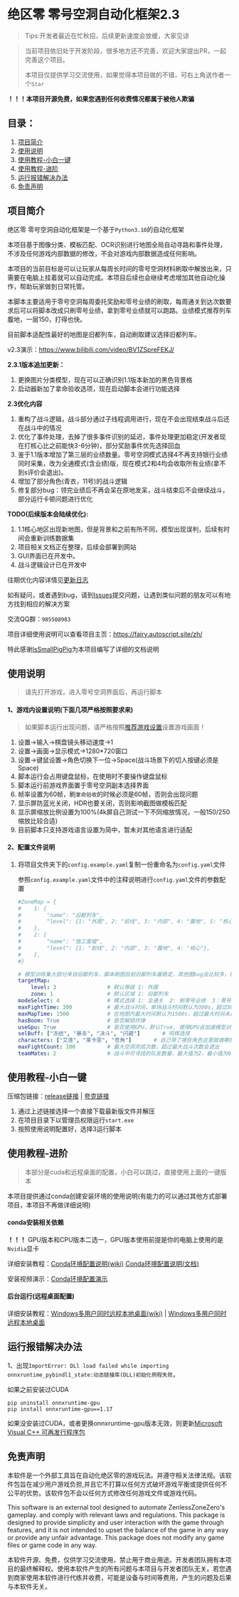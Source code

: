#  绝区零  零号空洞自动化框架2.3

> Tips:开发者最近在忙秋招，后续更新速度会放缓，大家见谅


> 当前项目依旧处于开发阶段，很多地方还不完善，欢迎大家提出PR，一起完善这个项目。
>
> 本项目仅提供学习交流使用，如果觉得本项目做的不错，可右上角送作者一个`Star`

**！！！本项目开源免费，如果您遇到任何收费情况都属于被他人欺骗**

## 目录：

1. [项目简介](#项目简介)
2. [使用说明](#使用说明)
3. [使用教程-小白一键](#使用教程-小白一键)
4. [使用教程-进阶](#使用教程-进阶)
5. [运行报错解决办法](#运行报错解决办法)
6. [免责声明](#免责声明)




## 项目简介

绝区零 零号空洞自动化框架是一个基于`Python3.10`的自动化框架

本项目基于图像分类、模板匹配、OCR识别进行地图全局自动寻路和事件处理，不涉及任何游戏内部数据的修改，不会对游戏内部数据造成任何影响。

本项目的当前目标是可以让玩家从每周长时间的零号空洞材料刷取中解放出来，只需要在电脑上挂着就可以自动完成。本项目后续也会继续考虑增加其他自动化操作，帮助玩家做到日常托管。

本脚本主要适用于零号空洞每周委托奖励和零号业绩的刷取，每周通关到达次数要求后可以将脚本改成只刷零号业绩，拿到零号业绩就可以跑路。业绩模式推荐列车腹地，一层150，打得也快。

目前脚本适配性最好的地图是旧都列车，自动刷取建议选择旧都列车。

v2.3演示：https://www.bilibili.com/video/BV1ZSpreFEKJ/

**2.3.1版本追加更新：**

 1. 更换图片分类模型，现在可以正确识别1.1版本新加的黑色背景格
 2. 启动器新加了拿命验收选项，现在启动脚本会进行功能选择 

**2.3优化内容**

 1. 重构了战斗逻辑，战斗部分通过子线程调用进行，现在不会出现结束战斗后还在战斗中的情况
 2. 优化了事件处理，去掉了很多事件识别的延迟，事件处理更加稳定(开发者现在打核心比之前能快3-6分钟)，部分奖励事件优先选择回血
 3. 鉴于1.1版本增加了第三层的业绩数量。零号空洞模式选择4不再支持银行业绩同时采集，改为全通模式(含业绩)版，现在模式2和4均会收取所有业绩(拿不到s评价会退出)。
 4. 增加了部分角色(青衣，11号)的战斗逻辑
 5. 修复部分bug：领完业绩后不再会呆在原地发呆，战斗结束后不会继续战斗，部分运行卡顿问题进行优化



**TODO(后续版本会陆续优化):**

1. 1.1核心地区出现新地图，但是背景和之前有所不同，模型出现误判，后续有时间会重新训练数据集
2. 项目相关文档正在整理，后续会部署到网站
3. GUI界面已在开发中。
4. 战斗逻辑设计已在开发中
   



往期优化内容详情见[更新日志 ](https://fairy.autoscript.site/zh/community/updatelog.html)

如有疑问，或者遇到bug，请到[Issues](https://github.com/sMythicalBird/ZenlessZoneZero-Auto/issues)提交问题，让遇到类似问题的朋友可以有地方找到相应的解决方案

交流QQ群：`985508983`

项目详细使用说明可以查看项目主页：https://fairy.autoscript.site/zh/  

特此感谢[IsSmallPigPig](https://github.com/IsSmallPigPig)为本项目编写了详细的文档说明



## 使用说明

> 请先打开游戏，进入零号空洞界面后，再运行脚本


#### 1、游戏内设置说明(下面几项严格按照要求来)
   > 如果脚本运行出现问题，请严格按照[推荐游戏设置](https://fairy.autoscript.site/zh/demo/required.html)设置游戏画面！
   >

   1. 设置->输入->棋盘镜头移动速度->1
   2. 设置->画面->显示模式->1280*720窗口
   3. 设置->键鼠设置->角色切换下一位->Space(战斗场景下的切人按键必须是Space)
   4. 脚本运行会占用键盘鼠标，在使用时不要操作键盘鼠标
   5. 脚本运行前游戏界面置于零号空洞副本选择界面
   6. 帧率设置为60帧，刷`拿命验收`的时候必须是60帧，否则会出现问题
   7. 显示屏防蓝光关闭，HDR也要关闭，否则影响截图做模板匹配
   8. 显示屏缩放比例设置为100%(4k屏自己测试一下不同缩放情况，一般150/250缩放比较合适)
   9. 目前脚本只支持游戏语言设置为简中，暂未对其他语言进行适配

#### 2、配置文件说明

1. 将项目文件夹下的`config.example.yaml`复制一份重命名为`config.yaml`文件

   参照`config.example.yaml`文件中的注释说明进行`config.yaml`文件的参数配置

   ```yaml
   #ZoneMap = {
   #    1: {
   #        "name": "旧都列车",
   #        "level": {1: "外围", 2: "前线", 3: "内部", 4: "腹地", 5: "核心"},
   #    },
   #    2: {
   #        "name": "施工废墟",
   #        "level": {1: "前线", 2: "内部", 3: "腹地", 4: "核心"},
   #    },
   #}
   
   # 模型训练集大部分来自旧都列车，脚本刷图目前旧都列车最稳定，其他图bug会比较多，刷零号业绩旧都列车前线最快，练度够可以直接刷前线
   targetMap:
       level: 3                # 默认等级 1: 外围
       zone: 1                 # 默认区域 1: 旧都列车
   modeSelect: 4               # 模式选择 1: 全通关  2: 刷零号业绩  3：零号银行  4：全通关(拾取业绩,级别不够会退出)
   maxFightTime: 300           # 最大战斗时间，单场战斗时间默认为300s，超过300s会重开(部分战斗场景需要跑图，目前还没进行相关处理，遇到这种情况会退掉重开)
   maxMapTime: 1500            # 在地图内最大时间默认为1500s，超过最大时间未通关地图会重开
   hasBoom: True               # 是否解锁炸弹
   useGpu: True                # 是否使用GPU，默认True, 使用GPU会加速模型训练,如果改为False，会强制使用CPU进行OCR识别
   selBuff: ["冻结", "暴击", "决斗", "闪避"]       # 鸣辉选择
   characters: ["艾莲", "莱卡恩", "苍角"]       # 自己带了哪些角色这里就填哪些，当然填了不一定有相应的战斗逻辑，后面版本再加
   maxFightCount: 100          # 最大空洞完成次数，超过最大战斗次数会退出
   teamMates: 2                # 战斗中可寻找的队友数量，最大值为2，最小值为0
   ```

   

## 使用教程-小白一键

压缩包链接：[release链接](https://github.com/sMythicalBird/ZenlessZoneZero-Auto/releases) | [夸克链接](https://pan.quark.cn/s/b33eaf2ffcfc)

1. 通过上述链接选择一个直接下载最新版文件并解压
2. 在项目目录下以管理员权限运行`start.exe`
3. 按照使用说明配置好，选择3运行脚本



## 使用教程-进阶

> 本部分是cuda和远程桌面的配置，小白可以跳过，直接使用上面的一键版本

本项目提供通过conda创建安装环境的使用说明(有能力的可以通过其他方式部署项目，本项目不再做详细说明)

#### conda安装相关依赖

**！！！** GPU版本和CPU版本二选一，GPU版本使用前提是你的电脑上使用的是`Nvidia`显卡

详细安装教程：[Conda环境配置说明(wiki)](https://github.com/sMythicalBird/ZenlessZoneZero-Auto/wiki/Conda环境配置说明)  [Conda环境配置说明(文档)](https://fairy.autoscript.site/zh/demo/configure.html)

安装视频演示：[Conda环境配置演示](https://www.bilibili.com/video/BV1FS421d7rK)

#### 后台运行(远程桌面配置)

详细安装教程：[Windows多用户同时远程本地桌面(wiki)](https://github.com/sMythicalBird/ZenlessZoneZero-Auto/wiki/Windows%E5%A4%9A%E7%94%A8%E6%88%B7%E5%90%8C%E6%97%B6%E8%BF%9C%E7%A8%8B%E6%9C%AC%E5%9C%B0%E6%A1%8C%E9%9D%A2) | [Windows多用户同时远程本地桌面](https://fairy.autoscript.site/zh/demo/configure.html)



## 运行报错解决办法

1、出现`ImportError: DLl load failed while importing onnxruntime_pybindl1_state:动态链接库(DLL)初始化例程失败`，

如果之前安装过CUDA

```
pip uninstall onnxruntime-gpu
pip install onnxruntime-gpu==1.17
```

如果没安装过CUDA，或者更换onnxruntime-gpu版本无效，则更新[Microsoft Visual C++ 可再发行程序包]( https://aka.ms/vs/17/release/vc_redist.x64.exe)



## 免责声明

本软件是一个外部工具旨在自动化绝区零的游戏玩法。并遵守相关法律法规。该软件包旨在减少用户游戏负担,并且它不打算以任何方式破坏游戏平衡或提供任何不公平的优势。该软件包不会以任何方式修改任何游戏文件或游戏代码。

This software is an external tool designed to automate ZenlessZoneZero's gameplay. and comply with relevant laws and regulations. This package is designed to provide simplicity and user interaction with the game through features, and it is not intended to upset the balance of the game in any way or provide any unfair advantage. This package does not modify any game files or game code in any way.

本软件开源、免费，仅供学习交流使用，禁止用于商业用途。开发者团队拥有本项目的最终解释权。使用本软件产生的所有问题与本项目与开发者团队无关。若您遇到商家使用本软件进行代练并收费，可能是设备与时间等费用，产生的问题及后果与本软件无关。
